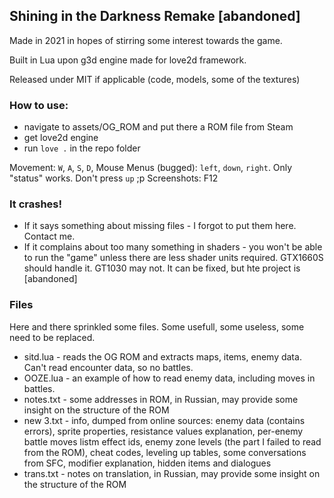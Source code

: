 ## Shining in the Darkness Remake [abandoned]

Made in 2021 in hopes of stirring some interest towards the game.

Built in Lua upon g3d engine made for love2d framework.

Released under MIT if applicable (code, models, some of the textures)

### How to use:

- navigate to assets/OG_ROM and put there a ROM file from Steam
- get love2d engine
- run `love .` in the repo folder

Movement: `W`, `A`, `S`, `D`, Mouse
Menus (bugged): `left`, `down`, `right`. Only "status" works. Don't press `up` ;p
Screenshots: F12

### It crashes!

- If it says something about missing files - I forgot to put them here. Contact me.
- If it complains about too many something in shaders - you won't be able to run the "game" unless there are less shader units required. 
GTX1660S should handle it. GT1030 may not. It can be fixed, but hte project is [abandoned]


### Files

Here and there sprinkled some files. Some usefull, some useless, some need to be replaced.

- sitd.lua - reads the OG ROM and extracts maps, items, enemy data. Can't read encounter data, so no battles.
- OOZE.lua - an example of how to read enemy data, including moves in battles.
- notes.txt - some addresses in ROM, in Russian, may provide some insight on the structure of the ROM
- new 3.txt - info, dumped from online sources: enemy data (contains errors), sprite properties, resistance values explanation, per-enemy battle moves listm effect ids, enemy zone levels (the part I failed to read from the ROM), cheat codes, leveling up tables, some conversations from SFC, modifier explanation, hidden items and dialogues 
- trans.txt - notes on translation, in Russian, may provide some insight on the structure of the ROM
